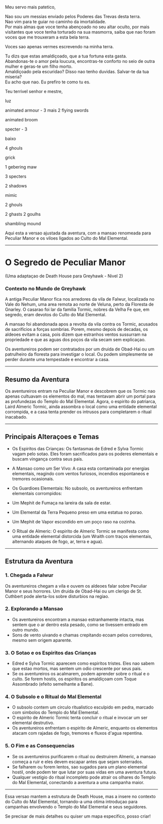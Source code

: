 Meu servo mais patetico,

Nao sou um messias enviado pelos Poderes das Trevas desta terra.  
Nao vim para te guiar no caminho da imortalidade.  
Por mais almas que voce tenha abençoado no seu altar oculto, por mais
visitantes que voce tenha torturado na sua masmorra, saiba que nao foram voces
que me trouxeram a esta bela terra.

Voces sao apenas vermes escrevendo na minha terra.

Tu dizs que estas amaldiçoado, que a tua fortuna esta gasta.  
Abandonas-te  o amor pela loucura, encontras-te conforto no seio de outra
mulher e geras-te um filho morto.  
Amaldiçoado pela escuridao? Disso nao tenho duvidas. Salvar-te da tua miseria?  
Eu acho que nao. Eu prefiro te como tu es.

Teu terrivel senhor e mestre,

Iuz

animated armour - 3 mais 2 flying swords

animated broom

specter - 3

baixo

4 ghouls

grick

1 gebering maw

3 specters

2 shadows

mimic

2 ghouls

2 ghasts 2 goulhs

shambling mound

Aqui esta a versao ajustada da aventura, com a mansao renomeada para Peculiar
Manor e os viloes ligados ao Culto do Mal Elemental.

* * *

# O Segredo de Peculiar Manor

(Uma adaptaçao de Death House para Greyhawk - Nivel 2)

### Contexto no Mundo de Greyhawk

A antiga Peculiar Manor fica nos arredores da vila de Falwur, localizada no
Vale do Nehum, uma area remota ao norte de Veluna, perto da Floresta de
Gnarley. O casarao foi lar da familia Tormic, nobres da Velha Fe que, em
segredo, eram devotos do Culto do Mal Elemental.

A mansao foi abandonada apos a revolta da vila contra os Tormic, acusados de
sacrificios a forças sombrias. Porem, mesmo depois de decadas, os aldeoes
evitam a casa, pois dizem que estranhos ventos sussurram na propriedade e que
as aguas dos poços da vila secam sem explicaçao.

Os aventureiros podem ser contratados por um druida de Obad-Hai ou um
patrulheiro da floresta para investigar o local. Ou podem simplesmente se
perder durante uma tempestade e encontrar a casa.

* * *

## Resumo da Aventura

Os aventureiros entram na Peculiar Manor e descobrem que os Tormic nao apenas
cultuavam os elementos do mal, mas tentavam abrir um portal para as
profundezas do Templo do Mal Elemental. Agora, o espirito do patriarca, Laird
Almeric Tormic, ainda assombra o local como uma entidade elemental corrompida,
e a casa tenta prender os intrusos para completarem o ritual inacabado.

* * *

## Principais Alteraçoes e Temas

  * Os Espiritos das Crianças: Os fantasmas de Edred e Sylva Tormic vagam pelo sotao. Eles foram sacrificados para os poderes elementais e buscam vingança contra seus pais.
  * A Mansao como um Ser Vivo: A casa esta contaminada por energias elementais, reagindo com ventos furiosos, incendios espontaneos e tremores ocasionais.
  * Os Guardioes Elementais: No subsolo, os aventureiros enfrentam elementais corrompidos:

  * Um Mephit de Fumaça na lareira da sala de estar.
  * Um Elemental da Terra Pequeno preso em uma estatua no porao.
  * Um Mephit de Vapor escondido em um poço raso na cozinha.

  * O Ritual de Almeric: O espirito de Almeric Tormic se manifesta como uma entidade elemental distorcida (um Wraith com traços elementais, alternando ataques de fogo, ar, terra e agua).

* * *

## Estrutura da Aventura

### 1\. Chegada a Falwur

Os aventureiros chegam a vila e ouvem os aldeoes falar sobre Peculiar Manor e
seus horrores. Um druida de Obad-Hai ou um clerigo de St. Cuthbert pode
alerta-los sobre disturbios na regiao.

### 2\. Explorando a Mansao

  * Os aventureiros encontram a mansao estranhamente intacta, mas sentem que o ar dentro esta pesado, como se tivessem entrado em outro mundo.
  * Sons de vento uivando e chamas crepitando ecoam pelos corredores, mesmo sem origem aparente.

### 3\. O Sotao e os Espiritos das Crianças

  * Edred e Sylva Tormic aparecem como espiritos tristes. Eles nao sabem que estao mortos, mas sentem um odio crescente por seus pais.
  * Se os aventureiros os acalmarem, podem aprender sobre o ritual e o culto. Se forem hostis, os espiritos os amaldiçoam com Toque Assombrado (efeito semelhante a Bane).

### 4\. O Subsolo e o Ritual do Mal Elemental

  * O subsolo contem um circulo ritualistico esculpido em pedra, marcado com simbolos do Templo do Mal Elemental.
  * O espirito de Almeric Tormic tenta concluir o ritual e invocar um ser elemental destrutivo.
  * Os aventureiros enfrentam o espirito de Almeric, enquanto os elementos atacam com rajadas de fogo, tremores e fluxos d'agua repentina.

### 5\. O Fim e as Consequencias

  * Se os aventureiros purificarem o ritual ou destruirem Almeric, a mansao começa a ruir e eles devem escapar antes que sejam soterrados.
  * Se falharem ou forem lentos, sao sugados para um plano elemental hostil, onde podem ter que lutar por suas vidas em uma aventura futura.
  * Qualquer vestigio do ritual incompleto pode atrair os olhares do Templo do Mal Elemental, conectando a aventura a uma campanha maior.

* * *

Essa versao mantem a estrutura de Death House, mas a insere no contexto do
Culto do Mal Elemental, tornando-a uma otima introduçao para campanhas
envolvendo o Templo do Mal Elemental e seus seguidores.

Se precisar de mais detalhes ou quiser um mapa especifico, posso criar! 



















